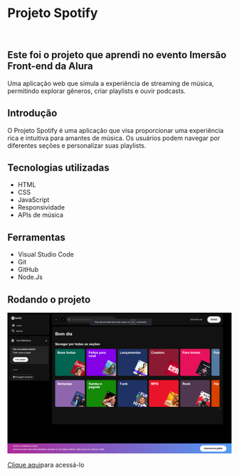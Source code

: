 <h1> Projeto Spotify </h1>
<br>

<h2> Este foi o projeto que aprendi no evento Imersão Front-end da Alura </h2>
<p> Uma aplicação web que simula a experiência de streaming de música, permitindo explorar gêneros, criar playlists e ouvir podcasts. </p>

<h2> Introdução </h2>

O Projeto Spotify é uma aplicação que visa proporcionar uma experiência rica e intuitiva para amantes de música. Os usuários podem navegar por diferentes seções e personalizar suas playlists.

## Tecnologias utilizadas
* HTML
* CSS
* JavaScript
* Responsividade
* APIs de música 

## Ferramentas
* Visual Studio Code
* Git
* GitHub
* Node.Js


## Rodando o projeto
<img src="src/assets/spotify.png" alt="Spotify width:300px; height:auto;">
<p><a href="https://daniel-pantoja.github.io/spotify/">Clique aqui</a>para acessá-lo</p>